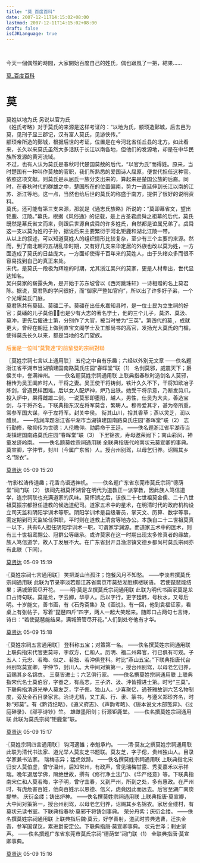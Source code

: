 ```yaml
---
title: "莫_百度百科"
date: 2007-12-11T14:15:02+08:00
lastmod: 2007-12-11T14:15:02+08:00
draft: false
isCJKLanguage: true
---
```


<p>&#160;</p>  <p>今天一個偶然的時間，大家開始百度自己的姓氏，偶也跟風了一把，結果&#8230;&#8230;</p>  <p><a href="http://baike.baidu.com/view/38564.htm">莫_百度百科</a> </p>  <h1>莫</h1>  <p>莫姓以地为氏 另说以官为氏    <br />《姓氏考略》对于莫氏的来源是这样考证的：&#8220;以地为氏，颛顼造鄚城，后去邑为莫，见刑子显三郡记，汉有富人莫氏，见游侠传。&#8221;     <br />颛顼帝所造的鄚城，根据后世的考证，位置是在今河北省任丘县的北方。如此看来，长久以来莫氏虽然大多活跃于长江以南各地，但他们的发源地，却是在中华民族所发源的黄河流域。     <br />不过，也有人认为莫氏是春秋时代楚国莫敖的后代，&#8220;以官为氏&#8221;而得姓。原来，当时楚国有一种叫作莫敖的官职，我们所熟悉的爱国诗人屈原，便世代担任这种官。依照这项文献。则莫氏是从屈氏一族分支出来的，算起来是楚国公族的后裔。同时，在春秋时代的群雄之中，楚国所在的位置偏南，势力一直延伸到长江以南的江苏、浙江等地。这一点，当然也给后世的莫氏的称盛于南方，提供了很好的说明资料。     <br />莫氏，还可能有第三支来源，那就是《通志氏族略》所说的：&#8220;莫即幕省文，望出钜鹿、江陵。&#8221;幕氏，根据《风俗通》的记载，是上古圣君虞舜之祖幕的后代，莫氏既然是幕氏省文而来，则跟后世源自虞舜的许多姓氏，自然都是谊属兄弟了。虞舜这一支以莫为姓的子孙，据说后来主要繁衍于河北钜鹿和湖北江陵一带。     <br />从以上的叙述，可以知道莫姓人的组织情形比较复杂，至少有三个主要的来源。然而，到了南北朝的五胡乱华时期，又有好几支来华定居的外族也改以莫为姓，一方面造成了莫氏的日益庞大，一方面却使得千百年来的莫姓人，由于头绪众多而很不容易找到自己的真正来处。     <br />宋代，是莫氏一段极为辉煌的时期，尤其浙江吴兴的莫家，更是人材辈出，世代显达知名。     <br />吴兴莫家的崭露头角，是开始于苏东坡曾以《西河跳珠轩》一诗相赠的名上莫君陈。据说，莫君陈的学问很好，而&#8220;御家严整如官府&#8221;，所以出了许多好子弟，一个个光耀莫氏门庭。     <br />莫君陈共有莫砥、莫磻二子。莫磻在出任永嘉知县时，是一位士民为立生祠的好官；莫磻的儿子莫伯，也是少有大志的著名学士，他的三个儿子，莫济、莫汲、莫冲，更先后擢进士第，分别作了大官，被当时誉为&#8220;三英&#8221;。第四代的莫，成就更大，曾经在朝廷上做到直宝文阁学士及工部尚书的高官，发扬光大莫氏的门楣，使得莫氏长久以来，都是当地的名门望族。</p>  <p><font color="#ff8000">后面是一位叫&#8220;莫賢達&#8221;的前輩發的宗祠對聯</font></p>  <p>〖莫姓宗祠七言以上通用联〗 五伦之中自有乐趣；六经以外别无文章 &#8212;&#8212;佚名题浙江省平湖市当湖镇建国南路莫氏庄园&#8220;春晖堂&#8221;联（1） 名剑莫邪，威震天下；爵侯关中，誉满神州。 &#8212;&#8212;佚名题莫姓宗祠通用联 上联典指春秋时造剑名人莫邪，相传为吴王阖庐时人，干将之妻。吴王使干将铸剑，铁汁久久不下，干将知欧冶子炼剑，曾遇民样困难。后以女人配炉神，炉乃出铁。她受干将示意，乃断发剪爪，投入炉中，果得雌雄二剑。一说莫邪即墨阳，越人，男性，仕吴为大夫，善造宝剑，与干将齐名。下联典指东汉左将军莫含，繁畴人。穆帝爱其才，甚为帝所重，常参军国大谋，卒于左将军。封关中侯。 衔其山川，拾其香草；蒸以灵芝，润以醴泉。 &#8212;&#8212;陆润庠题浙江省平湖市当湖镇建国南路莫氏庄园&#8220;春晖堂&#8221;联（2） 志行勤修，敬抑传为世德；人伦瞻仰。勋爵命于王廷。 &#8212;&#8212;佚名题浙江省平湖市当湖镇建国南路莫氏庄园&#8220;春晖堂&#8221;联（3） 下里锦衣，寿母邀荣阙下；南山彩凤，神童发迹岭南。 &#8212;&#8212;佚名题莫姓宗祠通用联 全联典指唐代岭南状元莫宣卿的事典。莫宣卿，字仲节，封川（今属广东省）人。授台州别驾，以母乞归养。诏赐其乡名&#8220;锦衣&#8221;。</p>  <p><a href="http://passport.baidu.com/?detail&amp;apid=1&amp;default_tab=3&amp;un=%C4%AA%CF%CD%B4%EF">莫贤达</a> 05-09 15:20</p>  <p><a name="13509">&#183;</a>竹影松涛传道趣；花香鸟语透神机。 &#8212;&#8212;佚名题广东省东莞市莫氏宗祠&#8220;德荫堂&#8221;祠门联（2） 该祠先祖莫怀湖曾在明代为道教正一派掌教，因此族人笃信道学，连宗祠联也充满道家的风味。莫怀湖之后，该族二十七世祖莫金儒、二十八世祖莫振宗都担任道教的候选道纪司。道家五术中的星术，在明清时代的政府机构设立司天监和阴阳学训术等职。阴阳学训术是县级署员，掌天文、历算、数学等事，需定期到司天监轮任供职，平时则在道教上清宫等地办公。本族自二十二世祖莫真一以下，共有6人担任阴阳学训术一职，可谓家学渊源。而道家五术中的医术，则有三十世祖鸾翲公、冠群公等继承。或许莫家在这一时期出现太多修真者的缘故，族人笃信道学，故人丁发展不大。在广东省封开县渔涝镇文德乡都尚村莫氏宗祠亦有此联（下同）。</p>  <p><a href="http://passport.baidu.com/?detail&amp;apid=1&amp;default_tab=3&amp;un=%C4%AA%CF%CD%B4%EF">莫贤达</a> 05-09 15:19</p>  <p><a name="13508">&#183;</a>〖莫姓宗祠七言通用联〗 笑把湖山当孤注；饱餐风月不知愁。 &#8212;&#8212;李淡若撰莫氏宗祠通用联 此联为节录李淡若题江苏省南京市莫愁湖胜棋楼联语。 若使琵琶能结果；满城箫管尽开花。 &#8212;&#8212;明&#183;莫是龙撰莫氏宗祠通用联 此联为明代书画家莫是龙口占诗句联。莫是龙，字云卿，华亭人。后以字行，更字廷韩，号秋水，又号后明。十岁能文，善书画，有《石秀斋集》及《画说》。有一回，他到袁福征家，看桌上有张帖子，写着&#8220;琵琶四斤&#8221;四字，两人一起大笑起来。随即口占两句七言诗，诗曰：&#8220;若使琵琶能结果，满城箫管尽开花。&#8221;人们到处夸他有才华。</p>  <p><a href="http://passport.baidu.com/?detail&amp;apid=1&amp;default_tab=3&amp;un=%C4%AA%CF%CD%B4%EF">莫贤达</a> 05-09 15:18</p>  <p><a name="13505">&#183;</a>〖莫姓宗祠五言通用联〗 登科称五宝；对策第一名。 &#8212;&#8212;佚名撰莫姓宗祠通用联 上联典指宋代官吏莫琮，字叔方，仁和人。历明、福二州幕官，行已俱有可观。子五人：元忠、若晦、似之、若拙、若沖俱登科。时比&#8220;燕山五宝。&#8221;下联典指唐代台州别驾莫宣卿，字仲节，封川人。大中间对策第一，授台州别驾，以母老乞归养，诏赐其乡名锦衣。 三莫皆进士；六艺俱行家。 &#8212;&#8212;佚名撰莫姓宗祠通用联 上联典指宋代名士莫伯容，字器之，有高志，三子济、汲、沖皆攉进士第。时号&#8220;三莫&#8221;。下联典指清道光举人莫友芝，字子偲，独山人。少喜聚忆，通苍雅故训六艺名物制度，旁及金石目录家言。治诗尤精，又工真、行、隶、篆书，与遵义郑珍齐名，时称&#8220;郑莫&#8221;。有《黔诗纪略》，《遵义府志》、《声韵考略》、《唐本说文木部笺异》、《过庭碎录》、《郘亭诗钞》竺。 雄雌墨阳剑；衍源钜鹿堂。 &#8212;&#8212;佚名撰莫姓宗祠通用联 此联为莫氏宗祠&#8220;钜鹿堂&#8221;联。</p>  <p><a href="http://passport.baidu.com/?detail&amp;apid=1&amp;default_tab=3&amp;u
n=%C4%AA%CF%CD%B4%EF">莫贤达</a> 05-09 15:17</p>  <p><a name="13504">&#183;</a>〖莫姓宗祠四言通用联〗 钩河適雒；奉魁承杓。 &#8212;&#8212;清&#183;莫友之撰莫姓宗祠通用联 此联为清代书法家、道光举人莫友芝书题联。莫友芝，字子偲，贵州独山人。目录学家兼书法家。 瑞梅志异；猛虎敛踪。 &#8212;&#8212;佚名撰莫姓宗祠通用联 上联典指北宋归安人莫伯虚，曾守温州，后知常州，有政声，曾见瑞梅甘露、秀麦嘉禾以示祥瑞。晚年退居学佛，隔绝世故，撰有《修行净土法门》、《华严经意》等。下联典指南宋仁和人莫若晦，字子明，曾守宜春，又到严州，所到之处，多有惠政。在严州时，有虎危害百姓，他向百姓示以恩德、信义，虎竟因此而远去。后官至湖广南庾提举。 庆衍金缕；铸出炉神。 &#8212;&#8212;佚名撰莫姓宗祠通用联 上联典指唐&#183;莫宣卿，大中间对策第一，授台州别驾，以母老乞归养，诏赐其乡名锦衣。家居金缕村，有莫状元读书室。下联典指春秋&#183;莫邪干将铸剑事典。 荣分丹紫；庆衍金缕。 &#8212;&#8212;佚名撰莫姓宗祠通用联 上联典指后魏&#183;莫云，好学善射，道武时尝典选曹，迁执金吾，参军国谋议，累进爵安定公。下联典指唐&#183;莫宣卿事典。 状元世泽；剌史家声。 &#8212;&#8212;佚名撰题广东省东莞市莫氏宗祠&#8220;德荫堂&#8221;祠门联（1） 全联典指唐&#183;莫宣卿事典。</p>  <p><a href="http://passport.baidu.com/?detail&amp;apid=1&amp;default_tab=3&amp;un=%C4%AA%CF%CD%B4%EF">莫贤达</a> 05-09 15:16</p>